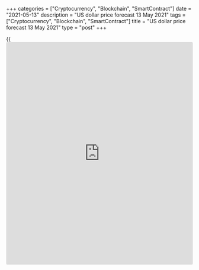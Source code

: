 +++
categories = ["Cryptocurrency", "Blockchain", "SmartContract"]
date = "2021-05-13"
description = "US dollar price forecast 13 May 2021"
tags = ["Cryptocurrency", "Blockchain", "SmartContract"]
title = "US dollar price forecast 13 May 2021"
type = "post"
+++

{{<iframe id="large-banner" src="https://www.bounty.group/#slide=24.0" width="100%" height="600" scrolling="no" style="border: 0px solid rgb(216, 221, 230); border-radius: 3px;">}}

2021-05-13

2021-05-13

Dollar plays with time. Forecast as of 13.05.2021Dmitri Demidenko

After the release of the US CPI data, [investor](https://www.fintechee.com/tutorial-for-forex-trading/investor-mode/)s are concerned about how
temporary will be the inflation acceleration. If the Fed is wrong, will
it raise rates earlier than expected? Let us discuss the Forex outlook
and make up a [EURUSD][1] trading plan.

## Weekly US dollar fundamental forecast

There is nothing more permanent than temporary. The financial markets'
reaction to the significant rise in consumer prices has proven that
[investor](https://www.fintechee.com/tutorial-for-forex-trading/investor-mode/)s doubt the Fed's mantra of a short-term boost in inflation. The
Treasury yield has had the best [daily](https://www.fintecher.org/2020/03/03/forex-trading-daily-strategy/) rise since February, and the
correction of stock indices continued. After hitting the 26th and 24th
all-time highs in 2021 by the [S&P 500][2] and the [Dow Jones][3] in the
week ended May 7, they featured their worst three-day drop in nearly
seven months. So the greenback has naturally strengthened.

The consumer price growth by 4.2% in April was the fastest since
September 2008; core inflation rose by 3%, the most significant growth
since 1995. It surprised even Fed Vice President Richard Clarida. The
report has been hot but not overheated. The Federal Reserve will not
change its [policy](https://www.fintechee.com/policy/) because of a single strong report. Clarida noted that
CPI has increased and is likely to rise a little more before falling at
the end of the year. However, in 2022-2023, the indicator will return to
the target of 2% or slightly higher.

### Dynamics of US inflation

 _Source_ _: Financial Time_ _s_

The Fed Vice President stressed that the central bank would continue to
monitor inflationary expectations closely. If the situation does not
develop in accordance with its baseline forecast, it will immediately
intervene.

After the US inflation report, [investor](https://www.fintechee.com/tutorial-for-forex-trading/investor-mode/)s wonder how long inflation
pressure will last. Atlanta Fed chair Raphael Bostic expects increased
CPI volatility until September. On condition of anonymity, White House
officials told Bloomberg that inflation volatility would last till the
end of the year. Republicans criticizing Joe Biden for the negative
impact of fiscal stimulus on employment argue that this is not a
temporary phenomenon. This is the type of thing that will start to
change inflationary expectations.

After such surprises from employment and consumer prices (the
discrepancy in the forecasts of Bloomberg experts and the actual data on
the first indicator turned out to be a record, on the second - the
widest since 1996), I would not be surprised if not only Republicans but
also some Democrats begin to doubt the advisability of additional aid
packages of $4 trillion. If Congress does not approve the new stimulus
package, the US stock indexes could continue falling, strengthening the
dollar.

However, I believe the [EURUSD][1] drop after the US inflation report
has been too deep. Supply disruptions will be eliminated, and people
getting back to work will reduce the gap between the demand for goods
and services and their supply. I do not think that the Fed will abandon
its mantra about the temporary nature of the acceleration of consumer
prices. Otherwise, the Fed’s authority will be undermined. Norges Bank,
for example, doesn’t raise the interest rate, although inflation in the
country has been above the target of 2% for more than a year.

### Weekly [EURUSD][1] trading plan

The Fed is likely to remain passive, so it will be relevant to buy the
[EURUSD][1] when the price returns to a level above 1.211.



## Price chart of EURUSD in real time mode

The content of this article reflects the author’s opinion and does not
necessarily reflect the official position of LiteForex. The material
published on this page is provided for informational purposes only and
should not be considered as the provision of investment advice for the
purposes of Directive 2004/39/EC.

Rate this article:

{{value}}

( {{count}} {{title}} )

   1. my.liteforex.com/trading/chart?symbol=EURUSD&returnUrl=true
   2. my.liteforex.com/trading/chart?symbol=SPX&returnUrl=true
   3. my.liteforex.com/ru/trading/chart?symbol=YM&returnUrl=tru